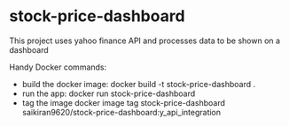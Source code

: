 # stock-price-dashboard
This project uses yahoo finance API and processes data to be shown on a dashboard

Handy Docker commands:
- build the docker image: docker build -t stock-price-dashboard .
- run the app: docker run stock-price-dashboard
- tag the image docker image tag stock-price-dashboard saikiran9620/stock-price-dashboard:y_api_integration